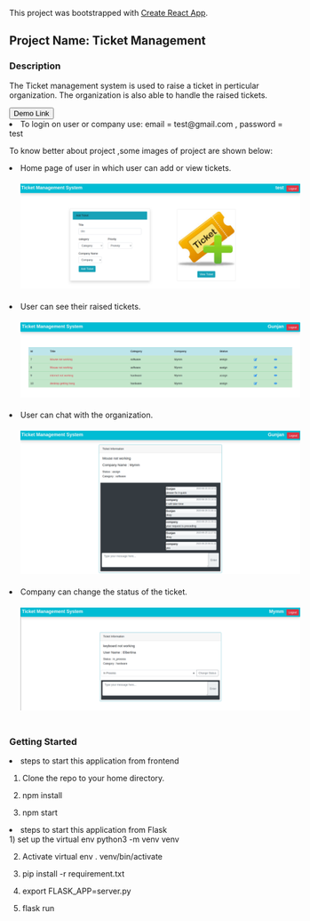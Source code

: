 This project was bootstrapped with [Create React App](https://github.com/facebook/create-react-app).

## Project Name: Ticket Management

### Description
The Ticket management system is used to raise a ticket in perticular organization.
The organization is also able to handle the raised tickets.


<a href =  "http://ticket.gunjan.tech/">
  <button style = "background:red,padding:5px">Demo Link</button>
</a>
<li>To login on user or company use: email = test@gmail.com , password = test</li>

To know better about project ,some images of project are shown below:
<li>Home page of user in which user can add or view tickets.</li>
<img src="ticket_management/public/img1.png" style = "margin:20px"/>


<li>User can see their raised tickets.</li>
<img src="ticket_management/public/img2.png" style = "margin:20px"/>


<li>User can chat with the organization.</li>
<img src="ticket_management/public/img3.png" style = "margin:20px"/>

<li>Company can change the status of the ticket.</li>
<img src="ticket_management/public/img4.png" style = "margin:20px"/>


### Getting Started

<li>steps to start this application from frontend</li>

1) Clone the repo to your home directory.

2) npm install

3) npm start

<li>steps to start this application from Flask</li>
1) set up the virtual env
    python3 -m venv venv

2) Activate virtual env
    . venv/bin/activate

3) pip install -r requirement.txt

4) export FLASK_APP=server.py

5) flask run
